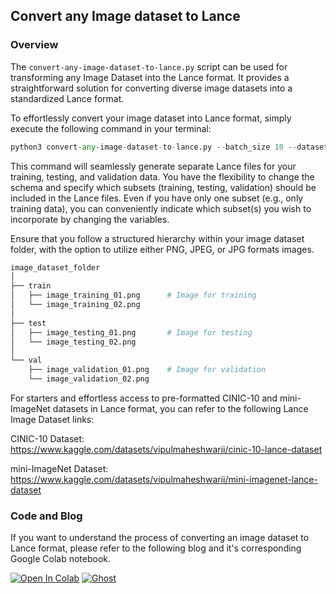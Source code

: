## Convert any Image dataset to Lance

### Overview
The `convert-any-image-dataset-to-lance.py` script can be used for transforming any Image Dataset into the Lance format. It provides a straightforward solution for converting diverse image datasets into a standardized Lance format. 

To effortlessly convert your image dataset into Lance format, simply execute the following command in your terminal:

```python
python3 convert-any-image-dataset-to-lance.py --batch_size 10 --dataset image_dataset_folder
```

This command will seamlessly generate separate Lance files for your training, testing, and validation data. You have the flexibility to change the schema and specify which subsets (training, testing, validation) should be included in the Lance files. Even if you have only one subset (e.g., only training data), you can conveniently indicate which subset(s) you wish to incorporate by changing the variables. 

Ensure that you follow a structured hierarchy within your image dataset folder, with the option to utilize either PNG, JPEG, or JPG formats images. 

```python
image_dataset_folder
│
├── train
│   ├── image_training_01.png      # Image for training
│   └── image_training_02.png      
│
├── test
│   ├── image_testing_01.png       # Image for testing
│   └── image_testing_02.png       
│
└── val
    ├── image_validation_01.png    # Image for validation
    └── image_validation_02.png    
```

For starters and effortless access to pre-formatted CINIC-10 and mini-ImageNet datasets in Lance format, you can refer to the following Lance Image Dataset links:

CINIC-10 Dataset: https://www.kaggle.com/datasets/vipulmaheshwarii/cinic-10-lance-dataset

mini-ImageNet Dataset: https://www.kaggle.com/datasets/vipulmaheshwarii/mini-imagenet-lance-dataset

### Code and Blog
If you want to understand the process of converting an image dataset to Lance format, please refer to the following blog and it's corresponding Google Colab notebook.

<a href="https://colab.research.google.com/drive/12RjdHmp6m9_Lx7YMRiat4_fYWZ2g63gx?usp=sharing"><img src="https://colab.research.google.com/assets/colab-badge.svg" alt="Open In Colab"></a> [![Ghost](https://img.shields.io/badge/ghost-000?style=for-the-badge&logo=ghost&logoColor=%23F7DF1E)](https://blog.lancedb.com/convert-any-image-dataset-to-lance/)